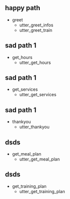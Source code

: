 ## happy path
* greet
  - utter_greet_infos
  - utter_greet_train

## sad path 1
* get_hours
  - utter_get_hours

## sad path 1
* get_services
  - utter_get_services
  
## sad path 1
* thankyou
  - utter_thankyou

## dsds
* get_meal_plan
  - utter_get_meal_plan

## dsds
* get_training_plan
  - utter_get_training_plan